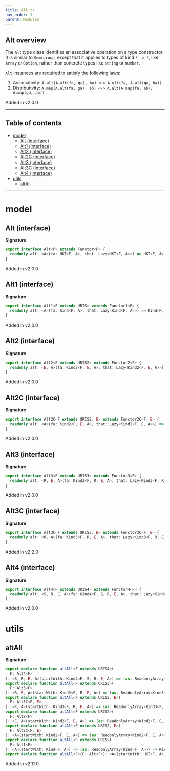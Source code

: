 ```yaml
---
title: Alt.ts
nav_order: 1
parent: Modules
---
```


## Alt overview

The `Alt` type class identifies an associative operation on a type constructor. It is similar to `Semigroup`, except
that it applies to types of kind `* -> *`, like `Array` or `Option`, rather than concrete types like `string` or
`number`.

`Alt` instances are required to satisfy the following laws:

1. Associativity: `A.alt(A.alt(fa, ga), ha) <-> A.alt(fa, A.alt(ga, ha))`
2. Distributivity: `A.map(A.alt(fa, ga), ab) <-> A.alt(A.map(fa, ab), A.map(ga, ab))`

Added in v2.0.0

---

<h2 class="text-delta">Table of contents</h2>

- [model](#model)
  - [Alt (interface)](#alt-interface)
  - [Alt1 (interface)](#alt1-interface)
  - [Alt2 (interface)](#alt2-interface)
  - [Alt2C (interface)](#alt2c-interface)
  - [Alt3 (interface)](#alt3-interface)
  - [Alt3C (interface)](#alt3c-interface)
  - [Alt4 (interface)](#alt4-interface)
- [utils](#utils)
  - [altAll](#altall)

---

# model

## Alt (interface)

**Signature**

```ts
export interface Alt<F> extends Functor<F> {
  readonly alt: <A>(fa: HKT<F, A>, that: Lazy<HKT<F, A>>) => HKT<F, A>
}
```

Added in v2.0.0

## Alt1 (interface)

**Signature**

```ts
export interface Alt1<F extends URIS> extends Functor1<F> {
  readonly alt: <A>(fa: Kind<F, A>, that: Lazy<Kind<F, A>>) => Kind<F, A>
}
```

Added in v2.0.0

## Alt2 (interface)

**Signature**

```ts
export interface Alt2<F extends URIS2> extends Functor2<F> {
  readonly alt: <E, A>(fa: Kind2<F, E, A>, that: Lazy<Kind2<F, E, A>>) => Kind2<F, E, A>
}
```

Added in v2.0.0

## Alt2C (interface)

**Signature**

```ts
export interface Alt2C<F extends URIS2, E> extends Functor2C<F, E> {
  readonly alt: <A>(fa: Kind2<F, E, A>, that: Lazy<Kind2<F, E, A>>) => Kind2<F, E, A>
}
```

Added in v2.0.0

## Alt3 (interface)

**Signature**

```ts
export interface Alt3<F extends URIS3> extends Functor3<F> {
  readonly alt: <R, E, A>(fa: Kind3<F, R, E, A>, that: Lazy<Kind3<F, R, E, A>>) => Kind3<F, R, E, A>
}
```

Added in v2.0.0

## Alt3C (interface)

**Signature**

```ts
export interface Alt3C<F extends URIS3, E> extends Functor3C<F, E> {
  readonly alt: <R, A>(fa: Kind3<F, R, E, A>, that: Lazy<Kind3<F, R, E, A>>) => Kind3<F, R, E, A>
}
```

Added in v2.2.0

## Alt4 (interface)

**Signature**

```ts
export interface Alt4<F extends URIS4> extends Functor4<F> {
  readonly alt: <S, R, E, A>(fa: Kind4<F, S, R, E, A>, that: Lazy<Kind4<F, S, R, E, A>>) => Kind4<F, S, R, E, A>
}
```

Added in v2.0.0

# utils

## altAll

**Signature**

```ts
export declare function altAll<F extends URIS4>(
  F: Alt4<F>
): <S, R, E, A>(startWith: Kind4<F, S, R, E, A>) => (as: ReadonlyArray<Kind4<F, S, R, E, A>>) => Kind4<F, S, R, E, A>
export declare function altAll<F extends URIS3>(
  F: Alt3<F>
): <R, E, A>(startWith: Kind3<F, R, E, A>) => (as: ReadonlyArray<Kind3<F, R, E, A>>) => Kind3<F, R, E, A>
export declare function altAll<F extends URIS3, E>(
  F: Alt3C<F, E>
): <R, A>(startWith: Kind3<F, R, E, A>) => (as: ReadonlyArray<Kind3<F, R, E, A>>) => Kind3<F, R, E, A>
export declare function altAll<F extends URIS2>(
  F: Alt2<F>
): <E, A>(startWith: Kind2<F, E, A>) => (as: ReadonlyArray<Kind2<F, E, A>>) => Kind2<F, E, A>
export declare function altAll<F extends URIS2, E>(
  F: Alt2C<F, E>
): <A>(startWith: Kind2<F, E, A>) => (as: ReadonlyArray<Kind2<F, E, A>>) => Kind2<F, E, A>
export declare function altAll<F extends URIS>(
  F: Alt1<F>
): <A>(startWith: Kind<F, A>) => (as: ReadonlyArray<Kind<F, A>>) => Kind<F, A>
export declare function altAll<F>(F: Alt<F>): <A>(startWith: HKT<F, A>) => (as: ReadonlyArray<HKT<F, A>>) => HKT<F, A>
```

Added in v2.11.0
